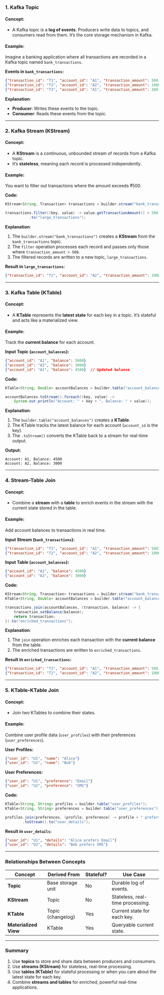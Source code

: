 ### **1. Kafka Topic**
#### **Concept**:
- A Kafka topic is a **log of events**. Producers write data to topics, and consumers read from them. It’s the core storage mechanism in Kafka.

#### **Example**:
Imagine a banking application where all transactions are recorded in a Kafka topic named `bank_transactions`.

**Events in `bank_transactions`:**
```json
{"transaction_id": "T1", "account_id": "A1", "transaction_amount": 500, "transaction_type": "DEBIT"}
{"transaction_id": "T2", "account_id": "A2", "transaction_amount": 1000, "transaction_type": "CREDIT"}
{"transaction_id": "T3", "account_id": "A1", "transaction_amount": 300, "transaction_type": "DEBIT"}
```

**Explanation**:
- **Producer**: Writes these events to the topic.
- **Consumer**: Reads these events from the topic.

---

### **2. Kafka Stream (KStream)**
#### **Concept**:
- A **KStream** is a continuous, unbounded stream of records from a Kafka topic.
- It’s **stateless**, meaning each record is processed independently.

#### **Example**:
You want to filter out transactions where the amount exceeds ₹500.

**Code:**
```java
KStream<String, Transaction> transactions = builder.stream("bank_transactions");

transactions.filter((key, value) -> value.getTransactionAmount() > 500)
           .to("large_transactions");
```

**Explanation**:
1. The `builder.stream("bank_transactions")` creates a **KStream** from the `bank_transactions` topic.
2. The `filter` operation processes each record and passes only those where `transaction_amount > 500`.
3. The filtered records are written to a new topic, `large_transactions`.

**Result in `large_transactions`:**
```json
{"transaction_id": "T2", "account_id": "A2", "transaction_amount": 1000, "transaction_type": "CREDIT"}
```

---

### **3. Kafka Table (KTable)**
#### **Concept**:
- A **KTable** represents the **latest state** for each key in a topic. It’s stateful and acts like a materialized view.

#### **Example**:
Track the **current balance** for each account.

**Input Topic (`account_balances`):**
```json
{"account_id": "A1", "balance": 5000}
{"account_id": "A2", "balance": 3000}
{"account_id": "A1", "balance": 4500}  // Updated balance
```

**Code:**
```java
KTable<String, Double> accountBalances = builder.table("account_balances");

accountBalances.toStream().foreach((key, value) -> 
    System.out.println("Account: " + key + ", Balance: " + value));
```

**Explanation**:
1. The `builder.table("account_balances")` creates a **KTable**.
2. The KTable tracks the latest balance for each account (`account_id` is the key).
3. The `.toStream()` converts the KTable back to a stream for real-time output.

**Output:**
```
Account: A1, Balance: 4500
Account: A2, Balance: 3000
```

---

### **4. Stream-Table Join**
#### **Concept**:
- Combine a **stream** with a **table** to enrich events in the stream with the current state stored in the table.

#### **Example**:
Add account balances to transactions in real time.

**Input Stream (`bank_transactions`):**
```json
{"transaction_id": "T1", "account_id": "A1", "transaction_amount": 500}
{"transaction_id": "T2", "account_id": "A2", "transaction_amount": 1000}
```

**Input Table (`account_balances`):**
```json
{"account_id": "A1", "balance": 4500}
{"account_id": "A2", "balance": 3000}
```

**Code:**
```java
KStream<String, Transaction> transactions = builder.stream("bank_transactions");
KTable<String, Double> accountBalances = builder.table("account_balances");

transactions.join(accountBalances, (transaction, balance) -> {
    transaction.setBalance(balance);
    return transaction;
}).to("enriched_transactions");
```

**Explanation**:
1. The `join` operation enriches each transaction with the **current balance** from the table.
2. The enriched transactions are written to `enriched_transactions`.

**Result in `enriched_transactions`:**
```json
{"transaction_id": "T1", "account_id": "A1", "transaction_amount": 500, "balance": 4500}
{"transaction_id": "T2", "account_id": "A2", "transaction_amount": 1000, "balance": 3000}
```

---

### **5. KTable-KTable Join**
#### **Concept**:
- Join two KTables to combine their states.

#### **Example**:
Combine user profile data (`user_profiles`) with their preferences (`user_preferences`).

**User Profiles:**
```json
{"user_id": "U1", "name": "Alice"}
{"user_id": "U2", "name": "Bob"}
```

**User Preferences:**
```json
{"user_id": "U1", "preference": "Email"}
{"user_id": "U2", "preference": "SMS"}
```

**Code:**
```java
KTable<String, String> profiles = builder.table("user_profiles");
KTable<String, String> preferences = builder.table("user_preferences");

profiles.join(preferences, (profile, preference) -> profile + " prefers " + preference)
        .toStream().to("user_details");
```

**Result in `user_details`:**
```json
{"user_id": "U1", "details": "Alice prefers Email"}
{"user_id": "U2", "details": "Bob prefers SMS"}
```

---

### **Relationships Between Concepts**

| **Concept**   | **Derived From**       | **Stateful?** | **Use Case**                          |
|---------------|-------------------------|---------------|---------------------------------------|
| **Topic**     | Base storage unit       | No            | Durable log of events.               |
| **KStream**   | Topic                   | No            | Stateless, real-time processing.     |
| **KTable**    | Topic (changelog)       | Yes           | Current state for each key.          |
| **Materialized View** | KTable           | Yes           | Queryable current state.             |

---

### **Summary**
1. Use **topics** to store and share data between producers and consumers.
2. Use **streams (KStream)** for stateless, real-time processing.
3. Use **tables (KTable)** for stateful processing or when you care about the latest state for each key.
4. Combine **streams and tables** for enriched, powerful real-time applications.
